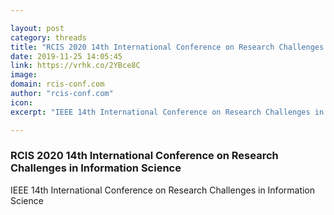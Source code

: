 ```yaml
---

layout: post
category: threads
title: "RCIS 2020 14th International Conference on Research Challenges in Information Science"
date: 2019-11-25 14:05:45
link: https://vrhk.co/2YBce8C
image: 
domain: rcis-conf.com
author: "rcis-conf.com"
icon: 
excerpt: "IEEE 14th International Conference on Research Challenges in Information Science"

---
```


### RCIS 2020 14th International Conference on Research Challenges in Information Science

IEEE 14th International Conference on Research Challenges in Information Science